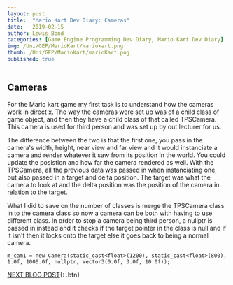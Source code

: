 ```yaml
---
layout: post
title:  "Mario Kart Dev Diary: Cameras"
date:   2019-02-15
author: Lewis Bond
categories: [Game Engine Programming Dev Diary, Mario Kart Dev Diary]
img: /Uni/GEP/MarioKart/mariokart.png
thumb: /Uni/GEP/MarioKart/marioKart.png
published: true
---
```

<!--more-->

## Cameras

For the Mario kart game my first task is to understand how the cameras work in direct x. The way the cameras were set up was of a child class of game object, and then they have a child class of that called TPSCamera. This camera is used for third person and was set up by out lecturer for us. 

The difference between the two is that the first one, you pass in the camera's width, height, near view and far view and it would instanciate a camera and render whatever it saw from its position in the world. You could update the posistion and how far the camera rendered as well. 
With the TPSCamera, all the previous data was passed in when instanciating one, but also passed in a target and delta position. The target was what the camera to look at and the delta position was the position of the camera in relation to the target.

What I did to save on the number of classes is merge the TPSCamera class in to the camera class so now a camera can be both with having to use different class. In order to stop a camera being third person, a nullptr is passed in instead and it checks if the target pointer in the class is null and if it isn't then it locks onto the target else it goes back to being a normal camera.

~~~
m_cam1 = new Camera(static_cast<float>(1200), static_cast<float>(800), 1.0f, 1000.0f, nullptr, Vector3(0.0f, 3.0f, 10.0f));
~~~

[NEXT BLOG POST](https://lbondi7.github.io/game%20engine%20programming%20dev%20diary/mario%20kart%20dev%20diary/gep-mariokart-2){: .btn}
